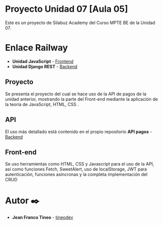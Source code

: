 # Proyecto Unidad 07 [Aula 05]
Este es un proyecto de Silabuz Academy del Curso MPTE BE de la Unidad 07.

# Enlace Railway
- **Unidad JavaScript** - [Frontend](https://tineodev.github.io/js_project/index.html)
- **Unidad Django REST** - [Backend](https://restproject-production.up.railway.app/)



## Proyecto
Se presenta el proyecto del cual se hace uso de la API de pagos de la unidad anterior, mostrando la parte del Front-end mediante la aplicación de la teoría de JavaScript, HTML, CSS .



## API
El uso más detallado está contenido en el propio repositorio **API pagos** - [Backend](https://github.com/tineodev/rest_project)


## Front-end
Se uso herramientas como HTML, CSS y Javascript para el uso de la API, así como funciones Fetch, SweetAlert, uso de localStorage, JWT para autenticación, funciones asíncronas y la completa implementación del CRUD

# Autor ✒️
- **Jean Franco Tineo** - [tineodev](https://github.com/tineodev)


